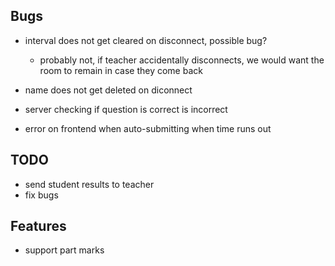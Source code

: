 ## Bugs

- interval does not get cleared on disconnect, possible bug?

  - probably not, if teacher accidentally disconnects, we would want the room to remain in case they come back

- name does not get deleted on diconnect

- server checking if question is correct is incorrect

- error on frontend when auto-submitting when time runs out

## TODO

- send student results to teacher
- fix bugs

## Features

- support part marks
